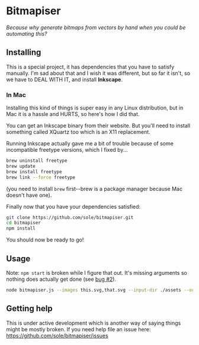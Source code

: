 # Bitmapiser

_Because why generate bitmaps from vectors by hand when you could be automating this?_

## Installing

This is a special project, it has dependencies that you have to satisfy manually. I'm sad about that and I wish it was different, but so far it isn't, so we have to DEAL WITH IT, and install **Inkscape**.

### In Mac

Installing this kind of things is super easy in any Linux distribution, but in Mac it is a hassle and HURTS, so here's how I did that. 

You can get an Inkscape binary from their website. But you'll need to install something called XQuartz too which is an X11 replacement.

Running Inkscape actually gave me a bit of trouble because of some incompatible freetype versions, which I fixed by...

```bash
brew uninstall freetype
brew update
brew install freetype
brew link --force freetype
```

(you need to install `brew` first--brew is a package manager because Mac doesn't have one).

Finally now that you have your dependencies satisfied:

```bash
git clone https://github.com/sole/bitmapiser.git
cd bitmapiser
npm install
```
You should now be ready to go!

## Usage

Note: `npm start` is broken while I figure that out. It's missing arguments so nothing does actually get done (see [bug #2](https://github.com/sole/bitmapiser/issues/2)).

```bash
node bitmapiser.js --images this.svg,that.svg --input-dir ./assets --output-dir ./images --sizes 32,36,48,72,128
```

## Getting help

This is under active development which is another way of saying things might be mostly broken. If you need help file an issue here: https://github.com/sole/bitmapiser/issues
